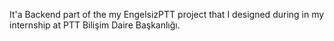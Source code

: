 It'a Backend part of the my EngelsizPTT project that I designed during in my internship at PTT Bilişim Daire Başkanlığı.
